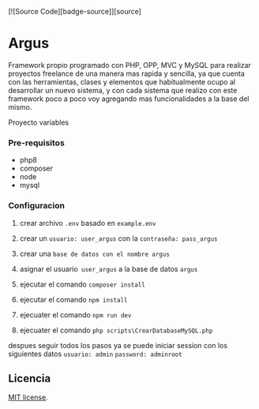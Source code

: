 [![Source Code][badge-source]][source]

# Argus
Framework propio programado con PHP, OPP, MVC y MySQL para realizar proyectos freelance de una manera mas rapida y sencilla, ya que cuenta con las herramientas, clases y elementos que habitualmente ocupo al desarrollar un nuevo sistema, y con cada sistema que realizo con este framework poco a poco voy agregando mas funcionalidades a la base del mismo.

Proyecto variables

### Pre-requisitos
- php8
- composer
- node
- mysql


### Configuracion
1. crear archivo `.env` basado en `example.env`

2. crear un `usuario: user_argus` con la `contraseña: pass_argus`

3. crear una `base de datos con el nombre argus`

4. asignar el usuario` user_argus` a la base de datos `argus`

4. ejecutar el comando `composer install`

5. ejecutar el comando `npm install`

6. ejecuater el comando `npm run dev`

7. ejecuater el comando `php scripts\CrearDatabaseMySQL.php`

despues seguir todos los pasos ya se puede iniciar session con los siguientes datos `usuario: admin` `password: adminroot`

## Licencia
[MIT license](https://opensource.org/licenses/MIT).